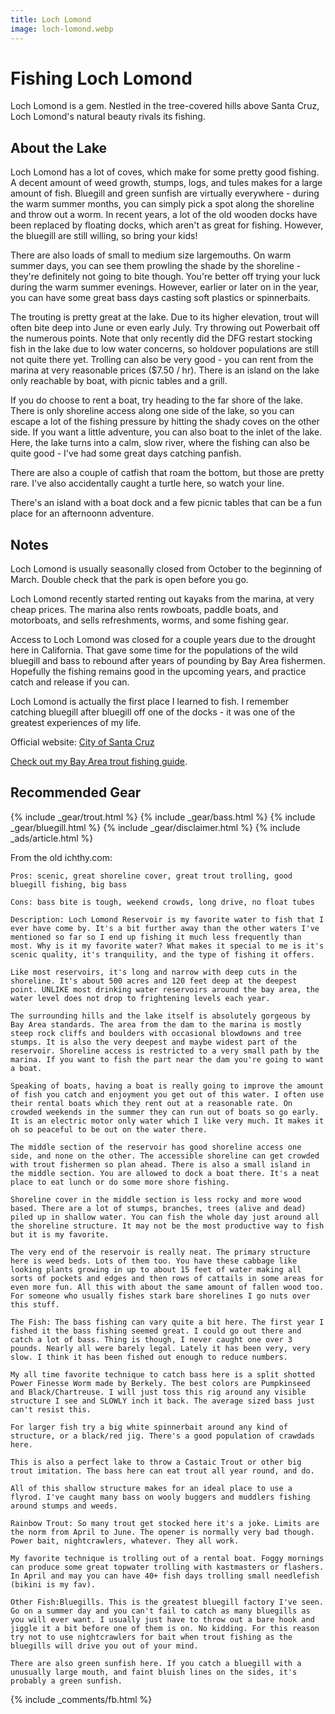 ```yaml
---
title: Loch Lomond
image: loch-lomond.webp
---
```


# Fishing Loch Lomond

Loch Lomond is a gem. Nestled in the tree-covered hills above Santa Cruz, Loch Lomond's natural beauty rivals its fishing.


## About the Lake

Loch Lomond has a lot of coves, which make for some pretty good fishing. A decent amount of weed growth, stumps, logs, and tules makes for a large amount of fish. Bluegill and green sunfish are virtually everywhere - during the warm summer months, you can simply pick a spot along the shoreline and throw out a worm. In recent years, a lot of the old wooden docks have been replaced by floating docks, which aren't as great for fishing. However, the bluegill are still willing, so bring your kids!

There are also loads of small to medium size largemouths. On warm summer days, you can see them prowling the shade by the shoreline - they're definitely not going to bite though. You're better off trying your luck during the warm summer evenings. However, earlier or later on in the year, you can have some great bass days casting soft plastics or spinnerbaits.

The trouting is pretty great at the lake. Due to its higher elevation, trout will often bite deep into June or even early July. Try throwing out Powerbait off the numerous points. Note that only recently did the DFG restart stocking fish in the lake due to low water concerns, so holdover populations are still not quite there yet. Trolling can also be very good - you can rent from the marina at very reasonable prices ($7.50 / hr). There is an island on the lake only reachable by boat, with picnic tables and a grill.

If you do choose to rent a boat, try heading to the far shore of the lake. There is only shoreline access along one side of the lake, so you can escape a lot of the fishing pressure by hitting the shady coves on the other side. If you want a little adventure, you can also boat to the inlet of the lake. Here, the lake turns into a calm, slow river, where the fishing can also be quite good - I've had some great days catching panfish.

There are also a couple of catfish that roam the bottom, but those are pretty rare. I've also accidentally caught a turtle here, so watch your line.

There's an island with a boat dock and a few picnic tables that can be a fun place for an afternoonn adventure.

## Notes

Loch Lomond is usually seasonally closed from October to the beginning of March. Double check that the park is open before you go.

Loch Lomond recently started renting out kayaks from the marina, at very cheap prices. The marina also rents rowboats, paddle boats, and motorboats, and sells refreshments, worms, and some fishing gear.

Access to Loch Lomond was closed for a couple years due to the drought here in California. That gave some time for the populations of the wild bluegill and bass to rebound after years of pounding by Bay Area fishermen. Hopefully the fishing remains good in the upcoming years, and practice catch and release if you can.

Loch Lomond is actually the first place I learned to fish. I remember catching bluegill after bluegill off one of the docks - it was one of the greatest experiences of my life.

Official website: [City of Santa Cruz](https://www.cityofsantacruz.com/government/city-departments/water/watershed/loch-lomond-recreation)

[Check out my Bay Area trout fishing guide](/trout).

## Recommended Gear

{% include _gear/trout.html %}
{% include _gear/bass.html %}
{% include _gear/bluegill.html %}
{% include _gear/disclaimer.html %}
{% include _ads/article.html %}



From the old ichthy.com:

```
Pros: scenic, great shoreline cover, great trout trolling, good bluegill fishing, big bass

Cons: bass bite is tough, weekend crowds, long drive, no float tubes

Description: Loch Lomond Reservoir is my favorite water to fish that I ever have come by. It's a bit further away than the other waters I've mentioned so far so I end up fishing it much less frequently than most. Why is it my favorite water? What makes it special to me is it's scenic quality, it's tranquility, and the type of fishing it offers.

Like most reservoirs, it's long and narrow with deep cuts in the shoreline. It's about 500 acres and 120 feet deep at the deepest point. UNLIKE most drinking water reservoirs around the bay area, the water level does not drop to frightening levels each year.

The surrounding hills and the lake itself is absolutely gorgeous by Bay Area standards. The area from the dam to the marina is mostly steep rock cliffs and boulders with occasional blowdowns and tree stumps. It is also the very deepest and maybe widest part of the reservoir. Shoreline access is restricted to a very small path by the marina. If you want to fish the part near the dam you're going to want a boat.

Speaking of boats, having a boat is really going to improve the amount of fish you catch and enjoyment you get out of this water. I often use their rental boats which they rent out at a reasonable rate. On crowded weekends in the summer they can run out of boats so go early. It is an electric motor only water which I like very much. It makes it oh so peaceful to be out on the water there.

The middle section of the reservoir has good shoreline access one side, and none on the other. The accessible shoreline can get crowded with trout fishermen so plan ahead. There is also a small island in the middle section. You are allowed to dock a boat there. It's a neat place to eat lunch or do some more shore fishing.

Shoreline cover in the middle section is less rocky and more wood based. There are a lot of stumps, branches, trees (alive and dead) piled up in shallow water. You can fish the whole day just around all the shoreline structure. It may not be the most productive way to fish but it is my favorite.

The very end of the reservoir is really neat. The primary structure here is weed beds. Lots of them too. You have these cabbage like looking plants growing in up to about 15 feet of water making all sorts of pockets and edges and then rows of cattails in some areas for even more fun. All this with about the same amount of fallen wood too. For someone who usually fishes stark bare shorelines I go nuts over this stuff.

The Fish: The bass fishing can vary quite a bit here. The first year I fished it the bass fishing seemed great. I could go out there and catch a lot of bass. Thing is though, I never caught one over 3 pounds. Nearly all were barely legal. Lately it has been very, very slow. I think it has been fished out enough to reduce numbers.

My all time favorite technique to catch bass here is a split shotted Power Finesse Worm made by Berkely. The best colors are Pumpkinseed and Black/Chartreuse. I will just toss this rig around any visible structure I see and SLOWLY inch it back. The average sized bass just can't resist this.

For larger fish try a big white spinnerbait around any kind of structure, or a black/red jig. There's a good population of crawdads here.

This is also a perfect lake to throw a Castaic Trout or other big trout imitation. The bass here can eat trout all year round, and do.

All of this shallow structure makes for an ideal place to use a flyrod. I've caught many bass on wooly buggers and muddlers fishing around stumps and weeds.

Rainbow Trout: So many trout get stocked here it's a joke. Limits are the norm from April to June. The opener is normally very bad though. Power bait, nightcrawlers, whatever. They all work.

My favorite technique is trolling out of a rental boat. Foggy mornings can produce some great topwater trolling with kastmasters or flashers. In April and may you can have 40+ fish days trolling small needlefish (bikini is my fav).

Other Fish:Bluegills. This is the greatest bluegill factory I've seen. Go on a summer day and you can't fail to catch as many bluegills as you will ever want. I usually just have to throw out a bare hook and jiggle it a bit before one of them is on. No kidding. For this reason try not to use nightcrawlers for bait when trout fishing as the bluegills will drive you out of your mind.

There are also green sunfish here. If you catch a bluegill with a unusually large mouth, and faint bluish lines on the sides, it's probably a green sunfish. 
```

{% include _comments/fb.html %}